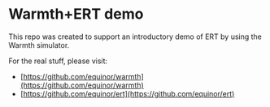# Warmth+ERT demo

This repo was created to support an introductory demo of ERT by using the Warmth simulator.

For the real stuff, please visit:

- [https://github.com/equinor/warmth](https://github.com/equinor/warmth)
- [https://github.com/equinor/ert](https://github.com/equinor/ert)
